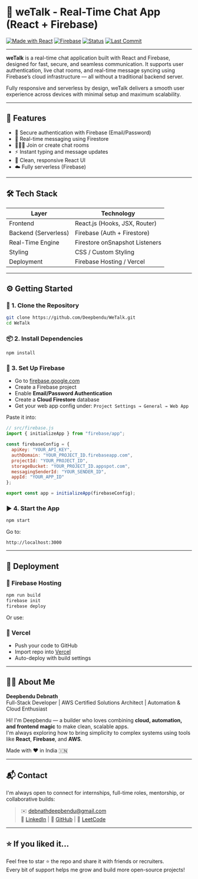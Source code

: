 
# 💬 weTalk - Real-Time Chat App (React + Firebase)

[![Made with React](https://img.shields.io/badge/Made%20with-React-blue?logo=react)](https://reactjs.org/)
[![Firebase](https://img.shields.io/badge/Backend-Firebase-orange?logo=firebase)](https://firebase.google.com/)
[![Status](https://img.shields.io/badge/status-active-brightgreen.svg)]()
[![Last Commit](https://img.shields.io/github/last-commit/Deepbendu/WeTalk?color=blue)](https://github.com/Deepbendu/WeTalk)

---

**weTalk** is a real-time chat application built with React and Firebase, designed for fast, secure, and seamless communication.
It supports user authentication, live chat rooms, and real-time message syncing using Firebase’s cloud infrastructure — all without a traditional backend server.

Fully responsive and serverless by design, weTalk delivers a smooth user experience across devices with minimal setup and maximum scalability.

---

## 🚀 Features

- 🔐 Secure authentication with Firebase (Email/Password)
- 💬 Real-time messaging using Firestore
- 🧑‍🤝‍🧑 Join or create chat rooms
- ⚡ Instant typing and message updates
- 🎨 Clean, responsive React UI
- ☁️ Fully serverless (Firebase)

---

## 🛠️ Tech Stack

| Layer              | Technology                  |
|--------------------|------------------------------|
| Frontend           | React.js (Hooks, JSX, Router) |
| Backend (Serverless)| Firebase (Auth + Firestore)  |
| Real-Time Engine   | Firestore onSnapshot Listeners |
| Styling            | CSS / Custom Styling          |
| Deployment         | Firebase Hosting / Vercel     |

---


## ⚙️ Getting Started

### 🔧 1. Clone the Repository

```bash
git clone https://github.com/Deepbendu/WeTalk.git
cd WeTalk
```

### 📦 2. Install Dependencies

```bash
npm install
```

### 🔑 3. Set Up Firebase

- Go to [firebase.google.com](https://firebase.google.com/)
- Create a Firebase project
- Enable **Email/Password Authentication**
- Create a **Cloud Firestore** database
- Get your web app config under:
  `Project Settings → General → Web App`

Paste it into:

```js
// src/firebase.js
import { initializeApp } from "firebase/app";

const firebaseConfig = {
  apiKey: "YOUR_API_KEY",
  authDomain: "YOUR_PROJECT_ID.firebaseapp.com",
  projectId: "YOUR_PROJECT_ID",
  storageBucket: "YOUR_PROJECT_ID.appspot.com",
  messagingSenderId: "YOUR_SENDER_ID",
  appId: "YOUR_APP_ID"
};

export const app = initializeApp(firebaseConfig);
```

### ▶️ 4. Start the App

```bash
npm start
```

Go to:  
```
http://localhost:3000
```

---

## 🚀 Deployment

### 🔹 Firebase Hosting

```bash
npm run build
firebase init
firebase deploy
```

Or use:

### 🔹 Vercel

- Push your code to GitHub
- Import repo into [Vercel](https://vercel.com/import)
- Auto-deploy with build settings

---

## 🙋‍♂️ About Me

**Deepbendu Debnath**  
Full-Stack Developer | AWS Certified Solutions Architect | Automation & Cloud Enthusiast

Hi! I'm Deepbendu — a builder who loves combining **cloud, automation, and frontend magic** to make clean, scalable apps.  
I'm always exploring how to bring simplicity to complex systems using tools like **React**, **Firebase**, and **AWS**.  

Made with ❤️ in India 🇮🇳

---

## 📬 Contact

I'm always open to connect for internships, full-time roles, mentorship, or collaborative builds:

> ✉️ debnathdeepbendu@gmail.com  
🔗 [LinkedIn](http://linkedin.com/in/deepbendu-debnath) | 📁 [GitHub](https://github.com/Deepbendu) | 🧩 [LeetCode](https://leetcode.com/deepbendu)

---

## ⭐ If you liked it...

Feel free to star ⭐ the repo and share it with friends or recruiters.  
Every bit of support helps me grow and build more open-source projects!

